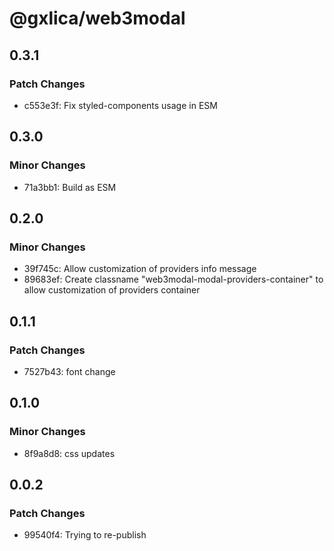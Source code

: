 # @gxlica/web3modal

## 0.3.1

### Patch Changes

- c553e3f: Fix styled-components usage in ESM

## 0.3.0

### Minor Changes

- 71a3bb1: Build as ESM

## 0.2.0

### Minor Changes

- 39f745c: Allow customization of providers info message
- 89683ef: Create classname "web3modal-modal-providers-container" to allow customization of providers container

## 0.1.1

### Patch Changes

- 7527b43: font change

## 0.1.0

### Minor Changes

- 8f9a8d8: css updates

## 0.0.2

### Patch Changes

- 99540f4: Trying to re-publish

